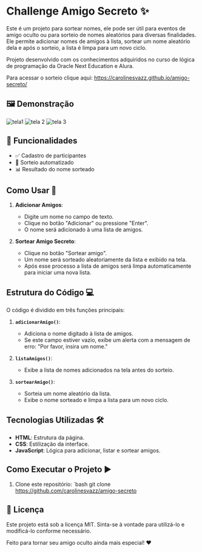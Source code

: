 # Challenge Amigo Secreto ✨

Este é um projeto para sortear nomes, ele pode ser útil para eventos de amigo oculto ou para sorteio de nomes aleatórios para diversas finalidades. Ele permite adicionar nomes de amigos à lista, sortear um nome aleatório dela e após o sorteio, a lista é limpa para um novo ciclo.

Projeto desenvolvido com os conhecimentos adquiridos no curso de lógica de programação da Oracle Next Education e Alura.

Para acessar o sorteio clique aqui: https://carolinesvazz.github.io/amigo-secreto/

## 🖼 Demonstração

![tela1](https://github.com/user-attachments/assets/d187db2a-e03e-4798-ab42-e5ba27ad66d3)
![tela 2](https://github.com/user-attachments/assets/ca6222d4-e7cf-40d3-a81d-c045830b78f4)
![tela 3](https://github.com/user-attachments/assets/5748b686-05b1-4102-b892-13266d5fe4d1)

## 📌 Funcionalidades

- ✅ Cadastro de participantes
- 🔄 Sorteio automatizado
- 📊 Resultado do nome sorteado

## Como Usar 🚀

1. **Adicionar Amigos**:
   - Digite um nome no campo de texto.
   - Clique no botão "Adicionar" ou pressione "Enter".
   - O nome será adicionado à uma lista de amigos.

2. **Sortear Amigo Secreto**:
   - Clique no botão "Sortear amigo".
   - Um nome será sorteado aleatoriamente da lista e exibido na tela.
   - Após esse processo a lista de amigos será limpa automaticamente para iniciar uma nova lista.

## Estrutura do Código 💻

O código é dividido em três funções principais:

1. **`adicionarAmigo()`**:
   - Adiciona o nome digitado à lista de amigos.
   - Se este campo estiver vazio, exibe um alerta com a mensagem de erro: "Por favor, insira um nome."

2. **`listaAmigos()`**:
   - Exibe a lista de nomes adicionados na tela antes do sorteio.

3. **`sortearAmigo()`**:
   - Sorteia um nome aleatório da lista.
   - Exibe o nome sorteado e limpa a lista para um novo ciclo.

## Tecnologias Utilizadas 🛠️

- **HTML**: Estrutura da página.
- **CSS**: Estilização da interface.
- **JavaScript**: Lógica para adicionar, listar e sortear amigos.

## Como Executar o Projeto ▶️

1. Clone este repositório:
   `bash
   git clone https://github.com/carolinesvazz/amigo-secreto

## 📄 Licença

Este projeto está sob a licença MIT. Sinta-se à vontade para utilizá-lo e modificá-lo conforme necessário.

Feito para tornar seu amigo oculto ainda mais especial! ❤
